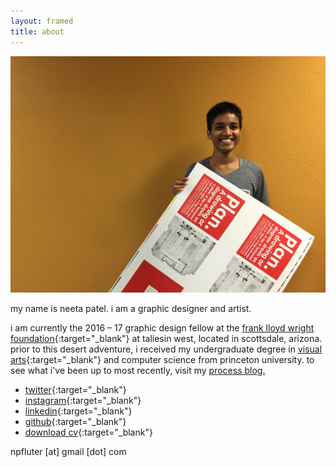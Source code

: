 ```yaml
---
layout: framed
title: about
---
```


<div class="framed about-image">
  <img src="/img/site/me.jpg">
</div>



my name is neeta patel. i am a graphic designer and artist.

i am currently the 2016 – 17 graphic design fellow at the [frank lloyd wright foundation](http://franklloydwright.org){:target="_blank"} at taliesin west, located in scottsdale, arizona. prior to this desert adventure, i received my undergraduate degree in [visual arts](http://vis.princeton.edu/){:target="_blank"} and computer science from princeton university. to see what i've been up to most recently, visit my [process blog.](/process)

* [twitter](http://twitter.com/npfluter){:target="_blank"}
* [instagram](http://instagram.com/npfluter/){:target="_blank"}
* [linkedin](https://www.linkedin.com/in/neetapatel17/){:target="_blank"}
* [github](https://github.com/neetapatel/){:target="_blank"}
* [download cv](/neeta_patel_cv.pdf){:target="_blank"}

npfluter [at] gmail [dot] com
